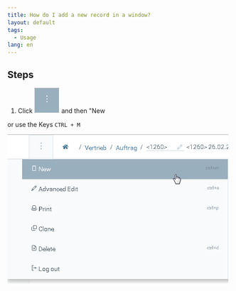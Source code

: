 ```yaml
---
title: How do I add a new record in a window?
layout: default
tags:
  - Usage
lang: en
---
```



## Steps

1. Click  ![](assets/Neuen_Datensatz_Webui-4273e.png) and then "New

 or use the Keys `CTRL + M`

 ![](assets/Neuen_Datensatz_Webui-00b0d.png)
